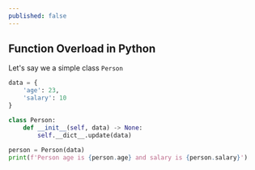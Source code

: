 ```yaml
---
published: false
---
```

## Function Overload in Python

Let's say we a simple class `Person` 


```python
data = {
    'age': 23,
    'salary': 10
}

class Person:
    def __init__(self, data) -> None:
        self.__dict__.update(data)
        
person = Person(data)
print(f'Person age is {person.age} and salary is {person.salary}')
```